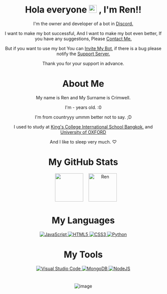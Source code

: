<div align="center" >
  
# Hola everyone <a href="https://www.gautamkrishnar.com/"><img src="https://media.giphy.com/media/hvRJCLFzcasrR4ia7z/giphy.gif" width="25px" height="25px"></a> , I'm Ren!!

I'm the owner and developer of a bot in [Discord.](https://en.m.wikipedia.org/wiki/Discord)

I want to make my bot successful,  And I want to make my bot even better,  If you have any suggestions, Please [Contact Me.](https://discord.gg/FzECNwmfJS) 

But if you want to use my bot  You can [Invite My Bot](https://discord.com/oauth2/authorize?client_id=943496901356052500&permissions=517006163191&scope=bot%20applications.commands), if there is a bug please notify the [Support Server.](https://discord.gg/MATK5fQnRu)

Thank you for your support in advance.

# About Me

My name is Ren and My Surname is Crimwell.

I'm - years old. :0

I'm from countryyy ummm better not to say. ;D

I used to study at [King's College International School Bangkok.](https://www.kingsbangkok.ac.th/en) and 
  [University of OXFORD](https://en.m.wikipedia.org/wiki/Oxford)

And I like to sleep very much. ♡︎

# My GitHub Stats

ㅤ <img height="90px" src="https://github-readme-stats.vercel.app/api?username=RenCrimwell&show_icons=true&count_private=true&theme=tokyonight" />&nbsp;ㅤ<img height="90px" src="https://github-readme-stats.vercel.app/api/top-langs/?username=RenCrimwell&layout=compact&count_private=true&theme=tokyonight" alt="Ren"/>

# My Languages

<a href="https://en.m.wikipedia.org/wiki/JavaScript" target="blank"> ![JavaScript](https://img.shields.io/badge/javascript-%23323330.svg?style=for-the-badge&logo=javascript&logoColor=%23F7DF1E) </a>
<a href="https://en.wikipedia.org/wiki/HTML5" target="blank"> ![HTML5](https://img.shields.io/badge/html5-%23E34F26.svg?style=for-the-badge&logo=html5&logoColor=white) </a>
<a href="https://wiki.mozilla.org/CSS3" target="blank"> ![CSS3](https://img.shields.io/badge/css3-%231572B6.svg?style=for-the-badge&logo=css3&logoColor=white) </a>
<a href="https://en.m.wikipedia.org/wiki/Python_(programming_language)" target="blank"> ![Python](https://img.shields.io/badge/python-3670A0?style=for-the-badge&logo=python&logoColor=ffdd54) </a>

# My Tools

<a href="https://en.m.wikipedia.org/wiki/Visual_Studio_Code" target="blank"> ![Visual Studio Code](https://img.shields.io/badge/Visual%20Studio%20Code-0078d7.svg?style=for-the-badge&logo=visual-studio-code&logoColor=white) </a>
<a href="https://en.m.wikipedia.org/wiki/MongoDB" target="blank"> ![MongoDB](https://img.shields.io/badge/mongodb-47A248?style=for-the-badge&logo=mongodb&logoColor=white) </a>
<a href="https://en.m.wikipedia.org/wiki/Node.js" target="blank"> ![NodeJS](https://img.shields.io/badge/node.js-6DA55F?style=for-the-badge&logo=node.js&logoColor=white) </a>

#

![image](https://media.discordapp.net/attachments/956448261214965823/990514527512723496/42e7c5705737429652db3b8410cbec13.gif)

  
